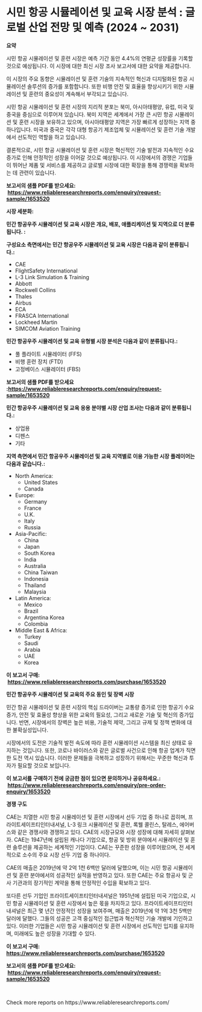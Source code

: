<p><h1>시민 항공 시뮬레이션 및 교육 시장 분석 : 글로벌 산업 전망 및 예측 (2024 ~ 2031)</h1></p><p><strong>요약</strong></p>
<p><p>시민 항공 시뮬레이션 및 훈련 시장은 예측 기간 동안 4.4%의 연평균 성장률을 기록할 것으로 예상됩니다. 이 시장에 대한 최신 시장 조사 보고서에 대한 요약을 제공합니다. </p><p>이 시장의 주요 동향은 시뮬레이션 및 훈련 기술의 지속적인 혁신과 디지털화된 항공 시뮬레이션 솔루션의 증가를 포함합니다. 또한 비행 안전 및 효율을 향상시키기 위한 시뮬레이션 및 훈련의 중요성이 계속해서 부각되고 있습니다. </p><p>시민 항공 시뮬레이션 및 훈련 시장의 지리적 분포는 북미, 아시아태평양, 유럽, 미국 및 중국을 중심으로 이루어져 있습니다. 북미 지역은 세계에서 가장 큰 시민 항공 시뮬레이션 및 훈련 시장을 보유하고 있으며, 아시아태평양 지역은 가장 빠르게 성장하는 지역 중 하나입니다. 미국과 중국은 각각 대형 항공기 제조업체 및 시뮬레이션 및 훈련 기술 개발에서 선도적인 역할을 하고 있습니다. </p><p>결론적으로, 시민 항공 시뮬레이션 및 훈련 시장은 혁신적인 기술 발전과 지속적인 수요 증가로 인해 안정적인 성장을 이어갈 것으로 예상됩니다. 이 시장에서의 경쟁은 기업들이 뛰어난 제품 및 서비스를 제공하고 글로벌 시장에 대한 확장을 통해 경쟁력을 확보하는 데 관련이 있습니다.</p></p>
<p><strong>보고서의 샘플 PDF를 받으세요: &nbsp;<a href="https://www.reliableresearchreports.com/enquiry/request-sample/1653520">https://www.reliableresearchreports.com/enquiry/request-sample/1653520</a></strong></p>
<p><strong>시장 세분화:</strong></p>
<p><strong> 민간 항공우주 시뮬레이션 및 교육 시장은 개요, 배포, 애플리케이션 및 지역으로 더 분류됩니다. :</strong></p>
<p><strong>구성요소 측면에서는 민간 항공우주 시뮬레이션 및 교육 시장은 다음과 같이 분류됩니다.:</strong></p>
<p><ul><li>CAE</li><li>FlightSafety International</li><li>L-3 Link Simulation & Training</li><li>Abbott</li><li>Rockwell Collins</li><li>Thales</li><li>Airbus</li><li>ECA</li><li>FRASCA International</li><li>Lockheed Martin</li><li>SIMCOM Aviation Training</li></ul></p>
<p><strong> 민간 항공우주 시뮬레이션 및 교육 유형별 시장 분석은 다음과 같이 분류됩니다.:</strong></p>
<p><ul><li>풀 플라이트 시뮬레이터 (FFS)</li><li>비행 훈련 장치 (FTD)</li><li>고정베이스 시뮬레이터 (FBS)</li></ul></p>
<p><strong>보고서의 샘플 PDF를 받으세요 :<a href="https://www.reliableresearchreports.com/enquiry/request-sample/1653520">https://www.reliableresearchreports.com/enquiry/request-sample/1653520</a></strong></p>
<p><strong> 민간 항공우주 시뮬레이션 및 교육 응용 분야별 시장 산업 조사는 다음과 같이 분류됩니다.:</strong></p>
<p><ul><li>상업용</li><li>디펜스</li><li>기타</li></ul></p>
<p><strong>지역 측면에서 민간 항공우주 시뮬레이션 및 교육 지역별로 이용 가능한 시장 플레이어는 다음과 같습니다.:</strong></p>
<p><ul>
    <li>
        North America:
        <ul>
            <li>United States</li>
            <li>Canada</li>
        </ul>
    </li>
    <li>
        Europe:
        <ul>
            <li>Germany</li>
            <li>France</li>
            <li>U.K.</li>
            <li>Italy</li>
            <li>Russia</li>
        </ul>
    </li>
    <li>
        Asia-Pacific:
        <ul>
            <li>China</li>
            <li>Japan</li>
            <li>South Korea</li>
            <li>India</li>
            <li>Australia</li>
            <li>China Taiwan</li>
            <li>Indonesia</li>
            <li>Thailand</li>
            <li>Malaysia</li>
        </ul>
    </li>
    <li>
        Latin America:
        <ul>
            <li>Mexico</li>
            <li>Brazil</li>
            <li>Argentina Korea</li>
            <li>Colombia</li>
        </ul>
    </li>
    <li>
        Middle East & Africa:
        <ul>
            <li>Turkey</li>
            <li>Saudi</li>
            <li>Arabia</li>
            <li>UAE</li>
            <li>Korea</li>
        </ul>
    </li>
    </ul></p>
<p><strong>이 보고서 구매: &nbsp;<a href="https://www.reliableresearchreports.com/purchase/1653520">https://www.reliableresearchreports.com/purchase/1653520</a></strong></p>
<p><strong>민간 항공우주 시뮬레이션 및 교육의 주요 동인 및 장벽 시장</strong></p>
<p><p>민간 항공 시뮬레이션 및 훈련 시장의 핵심 드라이버는 교통량 증가로 인한 항공기 수요 증가, 안전 및 효율성 향상을 위한 교육의 필요성, 그리고 새로운 기술 및 혁신의 증가입니다. 반면, 시장에서의 장벽은 높은 비용, 기술적 제약, 그리고 규제 및 정책 변화에 대한 불확실성입니다.</p><p>시장에서의 도전은 기술적 발전 속도에 따라 훈련 시뮬레이션 시스템을 최신 상태로 유지하는 것입니다. 또한, 코로나 바이러스와 같은 글로벌 사건으로 인해 항공 업계가 직면한 도전 역시 있습니다. 이러한 문제들을 극복하고 성장하기 위해서는 꾸준한 혁신과 투자가 필요할 것으로 보입니다.</p></p>
<p><strong>이 보고서를 구매하기 전에 궁금한 점이 있으면 문의하거나 공유하세요.: &nbsp;<a href="https://www.reliableresearchreports.com/enquiry/pre-order-enquiry/1653520">https://www.reliableresearchreports.com/enquiry/pre-order-enquiry/1653520</a></strong></p>
<p><strong>경쟁 구도</strong></p>
<p><p>CAE는 치열한 시민 항공 시뮬레이션 및 훈련 시장에서 선두 기업 중 하나로 꼽히며, 프라이트세이프티인터내셔널, L-3 링크 시뮬레이션 및 훈련, 록웰 콜린스, 탈레스, 에어버스와 같은 경쟁사와 경쟁하고 있다. CAE의 시장규모와 시장 성장에 대해 자세히 살펴보자. CAE는 1947년에 설립된 캐나다 기업으로, 항공 및 방위 분야에서 시뮬레이션 및 훈련 솔루션을 제공하는 세계적인 기업이다. CAE는 꾸준한 성장을 이루어왔으며, 전 세계적으로 소수의 주요 시장 선두 기업 중 하나이다. </p><p>CAE의 매출은 2019년에 약 2억 1천 6백만 달러에 달했으며, 이는 시민 항공 시뮬레이션 및 훈련 분야에서의 성공적인 실적을 반영하고 있다. 또한 CAE는 주요 항공사 및 군사 기관과의 장기적인 계약을 통해 안정적인 수입을 확보하고 있다. </p><p>또다른 선두 기업인 프라이트세이프티인터내셔널은 1951년에 설립된 미국 기업으로, 시민 항공 시뮬레이션 및 훈련 시장에서 높은 몫을 차지하고 있다. 프라이트세이프티인터내셔널은 최근 몇 년간 안정적인 성장을 보여주며, 매출은 2019년에 약 1억 3천 5백만 달러에 달했다. 그들의 성공은 고객 중심적인 접근법과 혁신적인 기술 개발에 기인하고 있다. 이러한 기업들은 시민 항공 시뮬레이션 및 훈련 시장에서 선도적인 입지를 유지하며, 미래에도 높은 성장을 기대할 수 있다.</p></p>
<p><strong>이 보고서 구매: &nbsp; <a href="https://www.reliableresearchreports.com/purchase/1653520">https://www.reliableresearchreports.com/purchase/1653520</a></strong></p>
<p><strong>보고서의 샘플 PDF를 받으세요: &nbsp;<a href="https://www.reliableresearchreports.com/enquiry/request-sample/1653520">https://www.reliableresearchreports.com/enquiry/request-sample/1653520</a></strong><strong></strong></p>
<p>&nbsp;</p>
<p>Check more reports on https://www.reliableresearchreports.com/</p>
